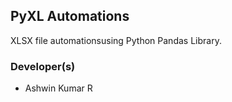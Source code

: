 ## PyXL Automations
XLSX file automationsusing Python Pandas Library.


### Developer(s)
- Ashwin Kumar R


